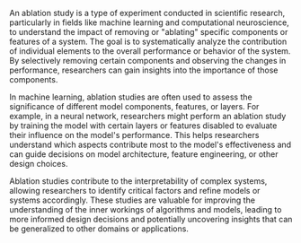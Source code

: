 An ablation study is a type of experiment conducted in scientific research, particularly in fields like machine learning and computational neuroscience, to understand the impact of removing or "ablating" specific components or features of a system. The goal is to systematically analyze the contribution of individual elements to the overall performance or behavior of the system. By selectively removing certain components and observing the changes in performance, researchers can gain insights into the importance of those components.

In machine learning, ablation studies are often used to assess the significance of different model components, features, or layers. For example, in a neural network, researchers might perform an ablation study by training the model with certain layers or features disabled to evaluate their influence on the model's performance. This helps researchers understand which aspects contribute most to the model's effectiveness and can guide decisions on model architecture, feature engineering, or other design choices.

Ablation studies contribute to the interpretability of complex systems, allowing researchers to identify critical factors and refine models or systems accordingly. These studies are valuable for improving the understanding of the inner workings of algorithms and models, leading to more informed design decisions and potentially uncovering insights that can be generalized to other domains or applications.